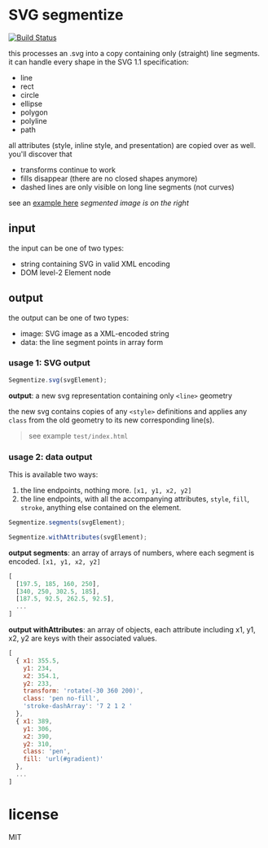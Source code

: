 # SVG segmentize

[![Build Status](https://travis-ci.org/robbykraft/svg-segmentize.svg?branch=master)](https://travis-ci.org/robbykraft/svg-segmentize)

this processes an .svg into a copy containing only (straight) line segments. it can handle every shape in the SVG 1.1 specification:

- line
- rect
- circle
- ellipse
- polygon
- polyline
- path

all attributes (style, inline style, and presentation) are copied over as well. you'll discover that

- transforms continue to work
- fills disappear (there are no closed shapes anymore)
- dashed lines are only visible on long line segments (not curves)

see an [example here](https://robbykraft.github.io/svg-segmentize/test/) *segmented image is on the right*

## input

the input can be one of two types:

- string containing SVG in valid XML encoding
- DOM level-2 Element node

## output

the output can be one of two types:

- image: SVG image as a XML-encoded string
- data: the line segment points in array form

### usage 1: SVG output

```javascript
Segmentize.svg(svgElement);
```

**output**: a new svg representation containing only `<line>` geometry

the new svg contains copies of any `<style>` definitions and applies any `class` from the old geometry to its new corresponding line(s).

> see example `test/index.html`

### usage 2: data output

This is available two ways:

1. the line endpoints, nothing more. `[x1, y1, x2, y2]`
2. the line endpoints, with all the accompanying attributes, `style`, `fill`, `stroke`, anything else contained on the element.

```javascript
Segmentize.segments(svgElement);
```

```javascript
Segmentize.withAttributes(svgElement);
```

**output segments**: an array of arrays of numbers, where each segment is encoded. `[x1, y1, x2, y2]`

```javascript
[
  [197.5, 185, 160, 250],
  [340, 250, 302.5, 185],
  [187.5, 92.5, 262.5, 92.5],
  ...
]
```

**output withAttributes**: an array of objects, each attribute including x1, y1, x2, y2 are keys with their associated values.

```javascript
[
  { x1: 355.5,
    y1: 234,
    x2: 354.1,
    y2: 233,
    transform: 'rotate(-30 360 200)',
    class: 'pen no-fill',
    'stroke-dashArray': '7 2 1 2 '
  },
  { x1: 389,
    y1: 306,
    x2: 390,
    y2: 310,
    class: 'pen',
    fill: 'url(#gradient)'
  },
  ...
]
```

# license

MIT